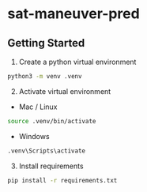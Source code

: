 # sat-maneuver-pred

## Getting Started

1. Create a python virtual environment

```sh
python3 -m venv .venv
```

2. Activate virtual environment 

- Mac / Linux

```sh
source .venv/bin/activate
```

- Windows

```sh
.venv\Scripts\activate
```

3. Install requirements

```sh
pip install -r requirements.txt
```
